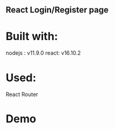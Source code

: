 ## React Login/Register page 

# Built with:
nodejs : v11.9.0
react: v16.10.2

# Used:
React Router

# Demo
